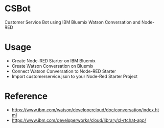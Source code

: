 # CSBot
Customer Service Bot using IBM Bluemix Watson Conversation and Node-RED

# Usage
- Create Node-RED Starter on IBM Bluemix
- Create Watson Conversation on Bluemix
- Connect Watson Conversation to Node-RED Starter
- Import customerservice.json to your Node-Red Starter Project 

# Reference
- https://www.ibm.com/watson/developercloud/doc/conversation/index.html
- https://www.ibm.com/developerworks/cloud/library/cl-rtchat-app/
